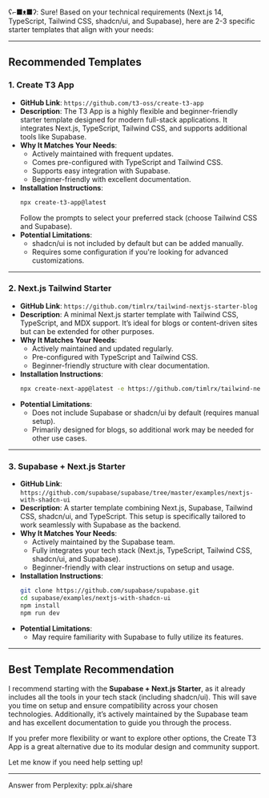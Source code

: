 ʕ⌐■ᴥ■ʔ: Sure! Based on your technical requirements (Next.js 14, TypeScript, Tailwind CSS, shadcn/ui, and Supabase), here are 2-3 specific starter templates that align with your needs:

---

## **Recommended Templates**

### 1. Create T3 App
- **GitHub Link**: `https://github.com/t3-oss/create-t3-app`
- **Description**: The T3 App is a highly flexible and beginner-friendly starter template designed for modern full-stack applications. It integrates Next.js, TypeScript, Tailwind CSS, and supports additional tools like Supabase.
- **Why It Matches Your Needs**:
  - Actively maintained with frequent updates.
  - Comes pre-configured with TypeScript and Tailwind CSS.
  - Supports easy integration with Supabase.
  - Beginner-friendly with excellent documentation.
- **Installation Instructions**:
  ```bash
  npx create-t3-app@latest
  ```
  Follow the prompts to select your preferred stack (choose Tailwind CSS and Supabase).
- **Potential Limitations**:
  - shadcn/ui is not included by default but can be added manually.
  - Requires some configuration if you're looking for advanced customizations.

---

### 2. Next.js Tailwind Starter
- **GitHub Link**: `https://github.com/timlrx/tailwind-nextjs-starter-blog`
- **Description**: A minimal Next.js starter template with Tailwind CSS, TypeScript, and MDX support. It’s ideal for blogs or content-driven sites but can be extended for other purposes.
- **Why It Matches Your Needs**:
  - Actively maintained and updated regularly.
  - Pre-configured with TypeScript and Tailwind CSS.
  - Beginner-friendly structure with clear documentation.
- **Installation Instructions**:
  ```bash
  npx create-next-app@latest -e https://github.com/timlrx/tailwind-nextjs-starter-blog
  ```
- **Potential Limitations**:
  - Does not include Supabase or shadcn/ui by default (requires manual setup).
  - Primarily designed for blogs, so additional work may be needed for other use cases.

---

### 3. Supabase + Next.js Starter
- **GitHub Link**: `https://github.com/supabase/supabase/tree/master/examples/nextjs-with-shadcn-ui`
- **Description**: A starter template combining Next.js, Supabase, Tailwind CSS, shadcn/ui, and TypeScript. This setup is specifically tailored to work seamlessly with Supabase as the backend.
- **Why It Matches Your Needs**:
  - Actively maintained by the Supabase team.
  - Fully integrates your tech stack (Next.js, TypeScript, Tailwind CSS, shadcn/ui, and Supabase).
  - Beginner-friendly with clear instructions on setup and usage.
- **Installation Instructions**:
  ```bash
  git clone https://github.com/supabase/supabase.git
  cd supabase/examples/nextjs-with-shadcn-ui
  npm install
  npm run dev
  ```
- **Potential Limitations**:
  - May require familiarity with Supabase to fully utilize its features.

---

## **Best Template Recommendation**

I recommend starting with the **Supabase + Next.js Starter**, as it already includes all the tools in your tech stack (including shadcn/ui). This will save you time on setup and ensure compatibility across your chosen technologies. Additionally, it’s actively maintained by the Supabase team and has excellent documentation to guide you through the process.

If you prefer more flexibility or want to explore other options, the Create T3 App is a great alternative due to its modular design and community support.

Let me know if you need help setting up!

---
Answer from Perplexity: pplx.ai/share